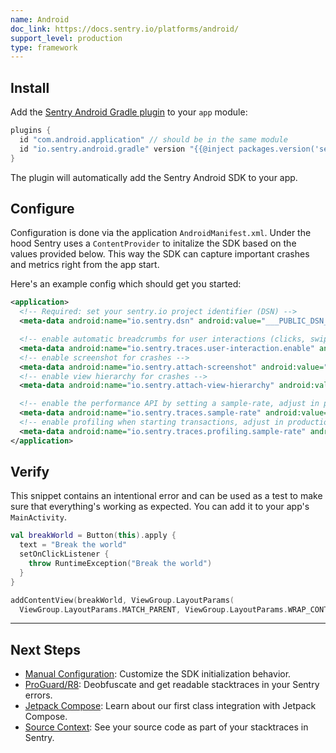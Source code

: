 ```yaml
---
name: Android
doc_link: https://docs.sentry.io/platforms/android/
support_level: production
type: framework
---
```


## Install

Add the [Sentry Android Gradle plugin](/platforms/android/configuration/gradle/) to your `app` module:

```groovy {filename:app/build.gradle}
plugins {
  id "com.android.application" // should be in the same module
  id "io.sentry.android.gradle" version "{{@inject packages.version('sentry.java.android.gradle-plugin', '3.9.0') }}"
}
```

The plugin will automatically add the Sentry Android SDK to your app.

## Configure

Configuration is done via the application `AndroidManifest.xml`. Under the hood Sentry uses a `ContentProvider` to initalize the SDK based on the values provided below. This way the SDK can capture important crashes and metrics right from the app start.

Here's an example config which should get you started:

```xml {filename:AndroidManifest.xml}
<application>
  <!-- Required: set your sentry.io project identifier (DSN) -->
  <meta-data android:name="io.sentry.dsn" android:value="___PUBLIC_DSN___" />

  <!-- enable automatic breadcrumbs for user interactions (clicks, swipes, scrolls) -->
  <meta-data android:name="io.sentry.traces.user-interaction.enable" android:value="true" />
  <!-- enable screenshot for crashes -->
  <meta-data android:name="io.sentry.attach-screenshot" android:value="true" />
  <!-- enable view hierarchy for crashes -->
  <meta-data android:name="io.sentry.attach-view-hierarchy" android:value="true" />

  <!-- enable the performance API by setting a sample-rate, adjust in production env -->
  <meta-data android:name="io.sentry.traces.sample-rate" android:value="1.0" />
  <!-- enable profiling when starting transactions, adjust in production env -->
  <meta-data android:name="io.sentry.traces.profiling.sample-rate" android:value="1.0" />
</application>
```

## Verify

This snippet contains an intentional error and can be used as a test to make sure that everything's working as expected. You can add it to your app's `MainActivity`.

```kotlin
val breakWorld = Button(this).apply {
  text = "Break the world"
  setOnClickListener {
    throw RuntimeException("Break the world")
  }
}

addContentView(breakWorld, ViewGroup.LayoutParams(
  ViewGroup.LayoutParams.MATCH_PARENT, ViewGroup.LayoutParams.WRAP_CONTENT))
```

---

## Next Steps

- [Manual Configuration](/platforms/android/configuration/manual-init/#manual-initialization): Customize the SDK initialization behavior.
- [ProGuard/R8](/platforms/android/configuration/gradle/#proguardr8--dexguard): Deobfuscate and get readable stacktraces in your Sentry errors.
- [Jetpack Compose](/platforms/android/configuration/integrations/jetpack-compose/): Learn about our first class integration with Jetpack Compose.
- [Source Context](/platforms/android/enhance-errors/source-context/): See your source code as part of your stacktraces in Sentry.
